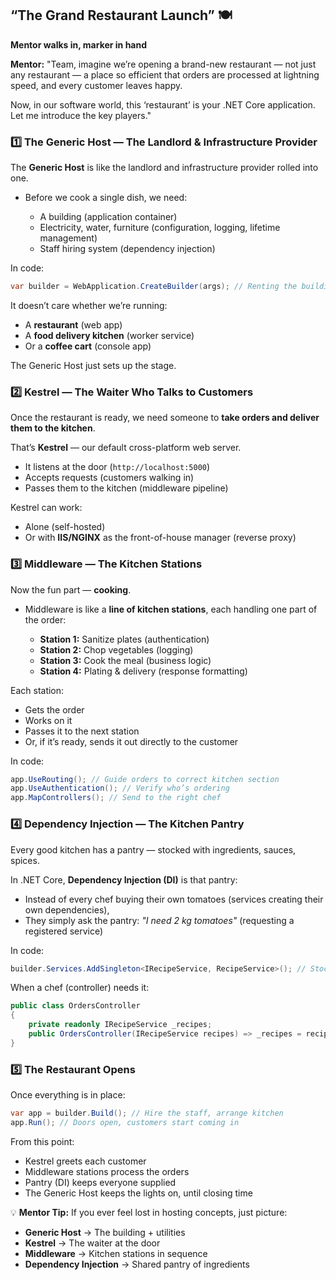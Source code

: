 ## **“The Grand Restaurant Launch”** 🍽️

**Mentor walks in, marker in hand**

**Mentor:**
"Team, imagine we’re opening a brand-new restaurant — not just any restaurant — a place so efficient that orders are processed at lightning speed, and every customer leaves happy.

Now, in our software world, this ‘restaurant’ is your .NET Core application. Let me introduce the key players."

### **1️⃣ The Generic Host — The Landlord & Infrastructure Provider**

The **Generic Host** is like the landlord and infrastructure provider rolled into one.

* Before we cook a single dish, we need:

  * A building (application container)
  * Electricity, water, furniture (configuration, logging, lifetime management)
  * Staff hiring system (dependency injection)

In code:

```csharp
var builder = WebApplication.CreateBuilder(args); // Renting the building, setting up utilities
```

It doesn’t care whether we’re running:

* A **restaurant** (web app)
* A **food delivery kitchen** (worker service)
* Or a **coffee cart** (console app)

The Generic Host just sets up the stage.

### **2️⃣ Kestrel — The Waiter Who Talks to Customers**

Once the restaurant is ready, we need someone to **take orders and deliver them to the kitchen**.

That’s **Kestrel** — our default cross-platform web server.

* It listens at the door (`http://localhost:5000`)
* Accepts requests (customers walking in)
* Passes them to the kitchen (middleware pipeline)

Kestrel can work:

* Alone (self-hosted)
* Or with **IIS/NGINX** as the front-of-house manager (reverse proxy)

### **3️⃣ Middleware — The Kitchen Stations**

Now the fun part — **cooking**.

* Middleware is like a **line of kitchen stations**, each handling one part of the order:

  * **Station 1:** Sanitize plates (authentication)
  * **Station 2:** Chop vegetables (logging)
  * **Station 3:** Cook the meal (business logic)
  * **Station 4:** Plating & delivery (response formatting)

Each station:

* Gets the order
* Works on it
* Passes it to the next station
* Or, if it’s ready, sends it out directly to the customer

In code:

```csharp
app.UseRouting(); // Guide orders to correct kitchen section
app.UseAuthentication(); // Verify who’s ordering
app.MapControllers(); // Send to the right chef
```

### **4️⃣ Dependency Injection — The Kitchen Pantry**

Every good kitchen has a pantry — stocked with ingredients, sauces, spices.

In .NET Core, **Dependency Injection (DI)** is that pantry:

* Instead of every chef buying their own tomatoes (services creating their own dependencies),
* They simply ask the pantry: *"I need 2 kg tomatoes"* (requesting a registered service)

In code:

```csharp
builder.Services.AddSingleton<IRecipeService, RecipeService>(); // Stock pantry
```

When a chef (controller) needs it:

```csharp
public class OrdersController
{
    private readonly IRecipeService _recipes;
    public OrdersController(IRecipeService recipes) => _recipes = recipes;
}
```

### **5️⃣ The Restaurant Opens**

Once everything is in place:

```csharp
var app = builder.Build(); // Hire the staff, arrange kitchen
app.Run(); // Doors open, customers start coming in
```

From this point:

* Kestrel greets each customer
* Middleware stations process the orders
* Pantry (DI) keeps everyone supplied
* The Generic Host keeps the lights on, until closing time

💡 **Mentor Tip:**
If you ever feel lost in hosting concepts, just picture:

* **Generic Host** → The building + utilities
* **Kestrel** → The waiter at the door
* **Middleware** → Kitchen stations in sequence
* **Dependency Injection** → Shared pantry of ingredients
